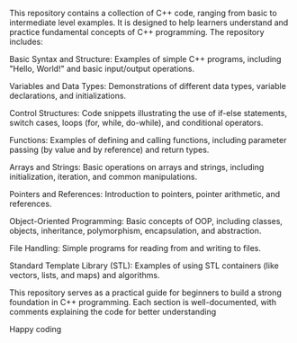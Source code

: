 This repository contains a collection of C++ code, ranging from basic to intermediate level examples. It is designed to help learners understand and practice fundamental concepts of C++ programming. The repository includes:

Basic Syntax and Structure: Examples of simple C++ programs, including "Hello, World!" and basic input/output operations.

Variables and Data Types: Demonstrations of different data types, variable declarations, and initializations.

Control Structures: Code snippets illustrating the use of if-else statements, switch cases, loops (for, while, do-while), and conditional operators.

Functions: Examples of defining and calling functions, including parameter passing (by value and by reference) and return types.

Arrays and Strings: Basic operations on arrays and strings, including initialization, iteration, and common manipulations.

Pointers and References: Introduction to pointers, pointer arithmetic, and references.

Object-Oriented Programming: Basic concepts of OOP, including classes, objects, inheritance, polymorphism, encapsulation, and abstraction.

File Handling: Simple programs for reading from and writing to files.

Standard Template Library (STL): Examples of using STL containers (like vectors, lists, and maps) and algorithms.

This repository serves as a practical guide for beginners to build a strong foundation in C++ programming. Each section is well-documented, with comments explaining the code for better understanding

Happy coding 
